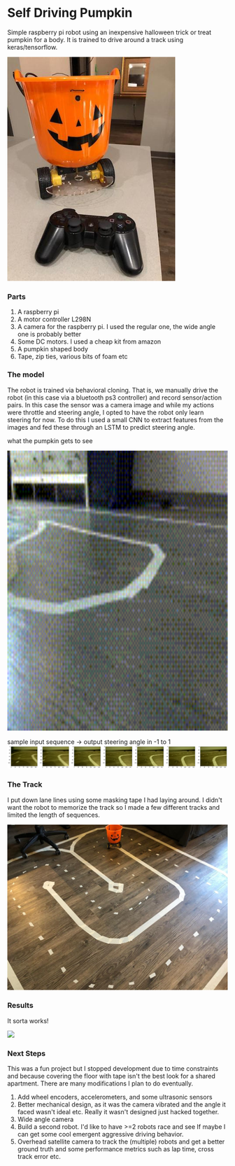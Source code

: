 # Self Driving Pumpkin

Simple raspberry pi robot using an inexpensive halloween trick or treat pumpkin for a body. It is trained to drive around a track using keras/tensorflow.

![hello!](img/pumpkin.jpeg)

### Parts

1. A raspberry pi
2. A motor controller L298N
3. A camera for the raspberry pi. I used the regular one, the wide angle one is probably better
4. Some DC motors. I used a cheap kit from amazon
5. A pumpkin shaped body
6. Tape, zip ties, various bits of foam etc 

### The model

The robot is trained via behavioral cloning. That is, we manually drive the robot (in this case via a bluetooth ps3 controller) and record sensor/action pairs. In this case the sensor was a camera image and while my actions were throttle and steering angle, I opted to have the robot only learn steering for now. To do this I used a small CNN to extract features from the images and fed these through an LSTM to predict steering angle.


what the pumpkin gets to see

<img src="img/train.gif" style="height:640px;"/>


sample input sequence -> output steering angle in -1 to 1
![sequence of input images ](img/sample-sequence.png)

### The Track

I put down lane lines using some masking tape I had laying around. I didn't want the robot to memorize the track so I made a few different tracks and limited the length of sequences.

![medium track](img/track.jpg)

### Results

It sorta works!

[![](http://img.youtube.com/vi/arR-lXD7l58/0.jpg)](http://www.youtube.com/watch?v=arR-lXD7l58 "Self Driving Pumpkin")


### Next Steps

This was a fun project but I stopped development due to time constraints and because covering the floor with tape isn't the best look for a shared apartment. There are many modifications I plan to do eventually.


1. Add wheel encoders, accelerometers, and some ultrasonic sensors
2. Better mechanical design, as it was the camera vibrated and the angle it faced wasn't ideal etc. Really it wasn't designed just hacked together.
3. Wide angle camera
4. Build a second robot. I'd like to have >=2 robots race and see If maybe I can get some cool emergent aggressive driving behavior.
5. Overhead satellite camera to track the (multiple) robots and get a better ground truth and some performance metrics such as lap time, cross track error etc.


